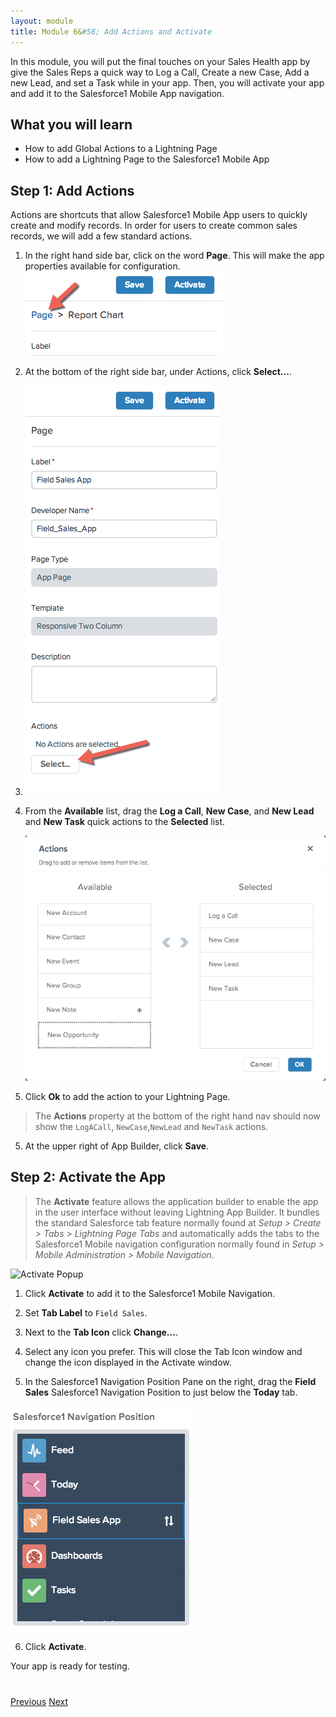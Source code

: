 ```yaml
---
layout: module
title: Module 6&#58; Add Actions and Activate 
---
```


In this module, you will put the final touches on your Sales Health app by give the Sales Reps a quick way to Log a Call, Create a new Case, Add a new Lead, and set a Task while in your app. Then, you will activate your app and add it to the Salesforce1 Mobile App navigation.

## What you will learn

- How to add Global Actions to a Lightning Page
- How to add a Lightning Page to the Salesforce1 Mobile App

## Step 1: Add Actions

Actions are shortcuts that allow Salesforce1 Mobile App users to quickly create and modify records. In order for users to create common sales records, we will add a few standard actions. 

1. In the right hand side bar, click on the word **Page**. This will make the app properties available for configuration. 
![](images/pageclick.png)
   
2. At the bottom of the right side bar, under Actions, click **Select...**.
3. ![](images/action1.png)

3. From the **Available** list, drag the **Log a Call**, **New Case**, and **New Lead** and **New Task** quick actions to the **Selected** list. 

    ![Select New Expense](images/actions2.png)

4. Click **Ok** to add the action to your Lightning Page. 

> The **Actions** property at the bottom of the right hand nav should now show the `LogACall`, `NewCase`,`NewLead` and `NewTask` actions. 

5. At the upper right of App Builder, click **Save**. 

## Step 2: Activate the App

>The **Activate** feature allows the application builder to enable the app in the user interface without leaving Lightning App Builder. It bundles the standard Salesforce tab feature normally found at _Setup > Create > Tabs > Lightning Page Tabs_ and automatically adds the tabs to the Salesforce1 Mobile navigation configuration normally found in _Setup > Mobile Administration > Mobile Navigation_. 

![Activate Popup](images/lactivatepopup.png)

1. Click **Activate** to add it to the Salesforce1 Mobile Navigation. 

2. Set **Tab Label** to `Field Sales`.

3. Next to the **Tab Icon** click **Change...**.

4. Select any icon you prefer. This will close the Tab Icon window and change the icon displayed in the Activate window. 

5. In the Salesforce1 Navigation Position Pane on the right, drag the **Field Sales** Salesforce1 Navigation Position to just below the **Today** tab. 

![Nav Items List](images/navposition.png)

6. Click **Activate**.

Your app is ready for testing.


<div class="row" style="margin-top:40px;">
<div class="col-sm-12">
<a href="create-contactlist-component.html" class="btn btn-default"><i class="glyphicon glyphicon-chevron-left"></i> Previous</a>
<a href="create-contactdetails-component.html" class="btn btn-default pull-right">Next <i class="glyphicon glyphicon-chevron-right"></i></a>
</div>
</div>
